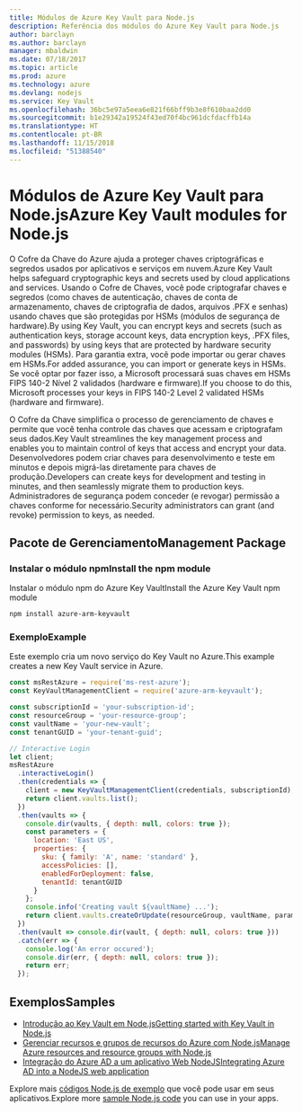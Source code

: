 ```yaml
---
title: Módulos de Azure Key Vault para Node.js
description: Referência dos módulos do Azure Key Vault para Node.js
author: barclayn
ms.author: barclayn
manager: mbaldwin
ms.date: 07/18/2017
ms.topic: article
ms.prod: azure
ms.technology: azure
ms.devlang: nodejs
ms.service: Key Vault
ms.openlocfilehash: 36bc5e97a5eea6e821f66bff9b3e8f610baa2dd0
ms.sourcegitcommit: b1e29342a19524f43ed70f4bc961dcfdacffb14a
ms.translationtype: HT
ms.contentlocale: pt-BR
ms.lasthandoff: 11/15/2018
ms.locfileid: "51388540"
---
```

# <a name="azure-key-vault-modules-for-nodejs"></a><span data-ttu-id="2bd3b-103">Módulos de Azure Key Vault para Node.js</span><span class="sxs-lookup"><span data-stu-id="2bd3b-103">Azure Key Vault modules for Node.js</span></span>

<span data-ttu-id="2bd3b-104">O Cofre da Chave do Azure ajuda a proteger chaves criptográficas e segredos usados por aplicativos e serviços em nuvem.</span><span class="sxs-lookup"><span data-stu-id="2bd3b-104">Azure Key Vault helps safeguard cryptographic keys and secrets used by cloud applications and services.</span></span> <span data-ttu-id="2bd3b-105">Usando o Cofre de Chaves, você pode criptografar chaves e segredos (como chaves de autenticação, chaves de conta de armazenamento, chaves de criptografia de dados, arquivos .PFX e senhas) usando chaves que são protegidas por HSMs (módulos de segurança de hardware).</span><span class="sxs-lookup"><span data-stu-id="2bd3b-105">By using Key Vault, you can encrypt keys and secrets (such as authentication keys, storage account keys, data encryption keys, .PFX files, and passwords) by using keys that are protected by hardware security modules (HSMs).</span></span> <span data-ttu-id="2bd3b-106">Para garantia extra, você pode importar ou gerar chaves em HSMs.</span><span class="sxs-lookup"><span data-stu-id="2bd3b-106">For added assurance, you can import or generate keys in HSMs.</span></span> <span data-ttu-id="2bd3b-107">Se você optar por fazer isso, a Microsoft processará suas chaves em HSMs FIPS 140-2 Nível 2 validados (hardware e firmware).</span><span class="sxs-lookup"><span data-stu-id="2bd3b-107">If you choose to do this, Microsoft processes your keys in FIPS 140-2 Level 2 validated HSMs (hardware and firmware).</span></span>

<span data-ttu-id="2bd3b-108">O Cofre da Chave simplifica o processo de gerenciamento de chaves e permite que você tenha controle das chaves que acessam e criptografam seus dados.</span><span class="sxs-lookup"><span data-stu-id="2bd3b-108">Key Vault streamlines the key management process and enables you to maintain control of keys that access and encrypt your data.</span></span> <span data-ttu-id="2bd3b-109">Desenvolvedores podem criar chaves para desenvolvimento e teste em minutos e depois migrá-las diretamente para chaves de produção.</span><span class="sxs-lookup"><span data-stu-id="2bd3b-109">Developers can create keys for development and testing in minutes, and then seamlessly migrate them to production keys.</span></span> <span data-ttu-id="2bd3b-110">Administradores de segurança podem conceder (e revogar) permissão a chaves conforme for necessário.</span><span class="sxs-lookup"><span data-stu-id="2bd3b-110">Security administrators can grant (and revoke) permission to keys, as needed.</span></span>

## <a name="management-package"></a><span data-ttu-id="2bd3b-111">Pacote de Gerenciamento</span><span class="sxs-lookup"><span data-stu-id="2bd3b-111">Management Package</span></span>

### <a name="install-the-npm-module"></a><span data-ttu-id="2bd3b-112">Instalar o módulo npm</span><span class="sxs-lookup"><span data-stu-id="2bd3b-112">Install the npm module</span></span> 

<span data-ttu-id="2bd3b-113">Instalar o módulo npm do Azure Key Vault</span><span class="sxs-lookup"><span data-stu-id="2bd3b-113">Install the Azure Key Vault npm module</span></span>

```bash
npm install azure-arm-keyvault
```

### <a name="example"></a><span data-ttu-id="2bd3b-114">Exemplo</span><span class="sxs-lookup"><span data-stu-id="2bd3b-114">Example</span></span>

<span data-ttu-id="2bd3b-115">Este exemplo cria um novo serviço do Key Vault no Azure.</span><span class="sxs-lookup"><span data-stu-id="2bd3b-115">This example creates a new Key Vault service in Azure.</span></span>

```javascript
const msRestAzure = require('ms-rest-azure');
const KeyVaultManagementClient = require('azure-arm-keyvault');

const subscriptionId = 'your-subscription-id';
const resourceGroup = 'your-resource-group';
const vaultName = 'your-new-vault';
const tenantGUID = 'your-tenant-guid';

// Interactive Login
let client;
msRestAzure
  .interactiveLogin()
  .then(credentials => {
    client = new KeyVaultManagementClient(credentials, subscriptionId);
    return client.vaults.list();
  })
  .then(vaults => {
    console.dir(vaults, { depth: null, colors: true });
    const parameters = {
      location: 'East US',
      properties: {
        sku: { family: 'A', name: 'standard' },
        accessPolicies: [],
        enabledForDeployment: false,
        tenantId: tenantGUID
      }
    };
    console.info('Creating vault ${vaultName} ...');
    return client.vaults.createOrUpdate(resourceGroup, vaultName, parameters);
  })
  .then(vault => console.dir(vault, { depth: null, colors: true }))
  .catch(err => {
    console.log('An error occured');
    console.dir(err, { depth: null, colors: true });
    return err;
  });
```

## <a name="samples"></a><span data-ttu-id="2bd3b-116">Exemplos</span><span class="sxs-lookup"><span data-stu-id="2bd3b-116">Samples</span></span>

- [<span data-ttu-id="2bd3b-117">Introdução ao Key Vault em Node.js</span><span class="sxs-lookup"><span data-stu-id="2bd3b-117">Getting started with Key Vault in Node.js</span></span>](https://azure.microsoft.com/resources/samples/key-vault-node-getting-started/)
- [<span data-ttu-id="2bd3b-118">Gerenciar recursos e grupos de recursos do Azure com Node.js</span><span class="sxs-lookup"><span data-stu-id="2bd3b-118">Manage Azure resources and resource groups with Node.js</span></span>](https://azure.microsoft.com/resources/samples/resource-manager-node-resources-and-groups/) 
- [<span data-ttu-id="2bd3b-119">Integração do Azure AD a um aplicativo Web NodeJS</span><span class="sxs-lookup"><span data-stu-id="2bd3b-119">Integrating Azure AD into a NodeJS web application</span></span>](https://azure.microsoft.com/resources/samples/active-directory-node-webapp-openidconnect/) 

<span data-ttu-id="2bd3b-120">Explore mais [códigos Node.js de exemplo](https://azure.microsoft.com/resources/samples/?platform=nodejs) que você pode usar em seus aplicativos.</span><span class="sxs-lookup"><span data-stu-id="2bd3b-120">Explore more [sample Node.js code](https://azure.microsoft.com/resources/samples/?platform=nodejs) you can use in your apps.</span></span>
